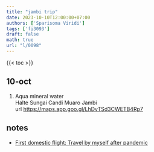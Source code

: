 ```yaml
---
title: "jambi trip"
date: 2023-10-10T12:00:00+07:00
authors: ['Sparisoma Viridi']
tags: ['fi3093']
draft: false
math: true
url: "l/0098"
---
```

{{< toc >}}


## 10-oct
1. Aqua mineral water \
  Halte Sungai Candi Muaro Jambi \
  url https://maps.app.goo.gl/LhDvTSd3CWETB4Rp7


## notes
+ [First domestic flight: Travel by myself after pandemic](https://medium.com/@6unpnp/first-domestic-flight-d1f581241756)
